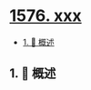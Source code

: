 # [1576. xxx](https://github.com/Tdahuyou/TNotes.leetcode/tree/main/notes/1576.%20xxx)

<!-- region:toc -->

- [1. 📝 概述](#1--概述)

<!-- endregion:toc -->

## 1. 📝 概述
